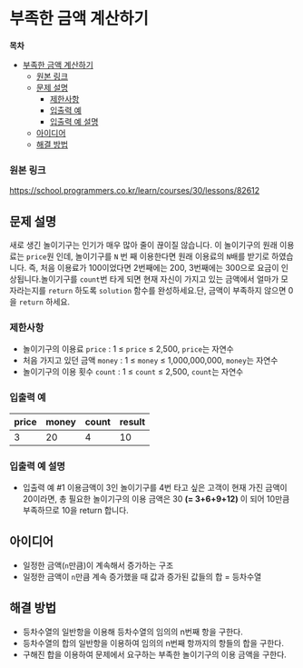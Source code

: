 # 부족한 금액 계산하기

**목차**

- [부족한 금액 계산하기](#부족한-금액-계산하기)
    - [원본 링크](#원본-링크)
  - [문제 설명](#문제-설명)
    - [제한사항](#제한사항)
    - [입출력 예](#입출력-예)
    - [입출력 예 설명](#입출력-예-설명)
  - [아이디어](#아이디어)
  - [해결 방법](#해결-방법)

### 원본 링크

https://school.programmers.co.kr/learn/courses/30/lessons/82612

## 문제 설명

새로 생긴 놀이기구는 인기가 매우 많아 줄이 끊이질 않습니다. 이 놀이기구의 원래 이용료는 `price`원 인데, 놀이기구를 `N` 번 째 이용한다면 원래 이용료의 `N`배를 받기로 하였습니다. 즉, 처음 이용료가 100이었다면 2번째에는 200, 3번째에는 300으로 요금이 인상됩니다.놀이기구를 `count`번 타게 되면 현재 자신이 가지고 있는 금액에서 얼마가 모자라는지를 `return` 하도록 `solution` 함수를 완성하세요.단, 금액이 부족하지 않으면 0을 `return` 하세요.

### 제한사항

- 놀이기구의 이용료 `price` : 1 ≤ `price` ≤ 2,500, `price`는 자연수
- 처음 가지고 있던 금액 `money` : 1 ≤ `money` ≤ 1,000,000,000, `money`는 자연수
- 놀이기구의 이용 횟수 `count` : 1 ≤ `count` ≤ 2,500, `count`는 자연수

### 입출력 예

| price | money | count | result |
| ----- | ----- | ----- | ------ |
| 3     | 20    | 4     | 10     |

### 입출력 예 설명

- 입출력 예 #1
  이용금액이 3인 놀이기구를 4번 타고 싶은 고객이 현재 가진 금액이 20이라면, 총 필요한 놀이기구의 이용 금액은 30 **(= 3+6+9+12)** 이 되어 10만큼 부족하므로 10을 return 합니다.

## 아이디어

- 일정한 금액(`n`만큼)이 계속해서 증가하는 구조
- 일정한 금액이 `n`만큼 계속 증가했을 때 값과 증가된 값들의 합 = 등차수열

## 해결 방법

- 등차수열의 일반항을 이용해 등차수열의 임의의 n번째 항을 구한다.
- 등차수열의 합의 일반항을 이용하여 임의의 n번째 항까지의 항들의 합을 구한다.
- 구해진 합을 이용하여 문제에서 요구하는 부족한 놀이기구의 이용 금액을 구한다.
